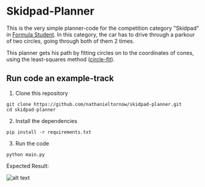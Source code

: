 # Skidpad-Planner

This is the very simple planner-code for the competition category "Skidpad" in [Formula Student](https://www.formulastudent.de/fsg/).
In this category, the car has to drive through a parkour of two circles, going through 
both of them 2 times.

This planner gets his path by fitting circles on to the coordinates of cones, using the
least-squares method ([circle-fit](https://pypi.org/project/circle-fit/)).

## Run code an example-track

1. Clone this repository
```shell
git clone https://github.com/nathanieltornow/skidpad-planner.git
cd skidpad-planner
```

2. Install the dependencies
```shell
pip install -r requirements.txt
```

3. Run the code
```shell
python main.py
```

Expected Result:

![alt text](https://github.com/nathanieltornow/skidpad-planner/blob/main/example-plot.jpg "Plot")


